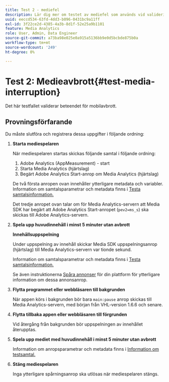 ```yaml
---
title: Test 2 - mediefel
description: Lär dig mer om testet av mediefel som används vid validering.
uuid: eeccd534-63fd-4dd3-b096-0431bc9a11ff
exl-id: 3f22ce2d-4385-4a3b-8d1f-52e25a9b1101
feature: Media Analytics
role: User, Admin, Data Engineer
source-git-commit: a73ba98e025e0a915a5136bb9e0d5bcbde875b0a
workflow-type: tm+mt
source-wordcount: '249'
ht-degree: 0%

---
```


# Test 2: Medieavbrott{#test-media-interruption}

Det här testfallet validerar beteendet för mobilavbrott.

## Provningsförfarande

Du måste slutföra och registrera dessa uppgifter i följande ordning:

1. **Starta mediespelaren**

   När mediespelaren startas skickas följande samtal i följande ordning:

   1. Adobe Analytics (AppMeasurement) - start
   1. Starta Media Analytics (hjärtslag)
   1. Begärt Adobe Analytics Start-anrop om Media Analytics (hjärtslag)

   De två första anropen ovan innehåller ytterligare metadata och variabler. Information om samtalsparametrar och metadata finns i [Testa samtalsinformation.](/help/legacy/validation/test-call-details.md#start-the-media-player)

   Det tredje anropet ovan talar om för Media Analytics-servern att Media SDK har begärt att Adobe Analytics Start-anropet (`pev2=ms_s`) ska skickas till Adobe Analytics-servern.

1. **Spela upp huvudinnehåll i minst 5 minuter utan avbrott**

   **Innehållsuppspelning**

   Under uppspelning av innehåll skickar Media SDK uppspelningsanrop (hjärtslag) till Media Analytics-servern var tionde sekund.

   Information om samtalsparametrar och metadata finns i [Testa samtalsinformation.](/help/legacy/validation/test-call-details.md#play-main-content)

   Se även instruktionerna [Spåra annonser](/help/use-cases/track-ads/track-ads-overview.md) för din plattform för ytterligare information om dessa annonsanrop.

1. **Flytta programmet eller webbläsaren till bakgrunden**

   När appen körs i bakgrunden bör bara `main:pause` anrop skickas till Media Analytics-servern, med början från VHL-version 1.6.6 och senare.

1. **Flytta tillbaka appen eller webbläsaren till förgrunden**

   Vid återgång från bakgrunden bör uppspelningen av innehållet återupptas.

1. **Spela upp mediet med huvudinnehåll i minst 5 minuter utan avbrott**

   Information om anropsparametrar och metadata finns i [Information om testsamtal.](/help/legacy/validation/test-call-details.md#play-main-content)

1. **Stäng mediespelaren**

   Inga ytterligare spårningsanrop ska utlösas när mediespelaren stängs.
